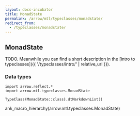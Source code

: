 ```yaml
---
layout: docs-incubator
title: MonadState
permalink: /arrow/mtl/typeclasses/monadstate/
redirect_from:
  - /typeclasses/monadstate/
---
```


## MonadState




TODO. Meanwhile you can find a short description in the [intro to typeclasses]({{ '/typeclasses/intro/' | relative_url }}).


### Data types

```kotlin:ank:replace
import arrow.reflect.*
import arrow.mtl.typeclasses.MonadState

TypeClass(MonadState::class).dtMarkdownList()
```

ank_macro_hierarchy(arrow.mtl.typeclasses.MonadState)